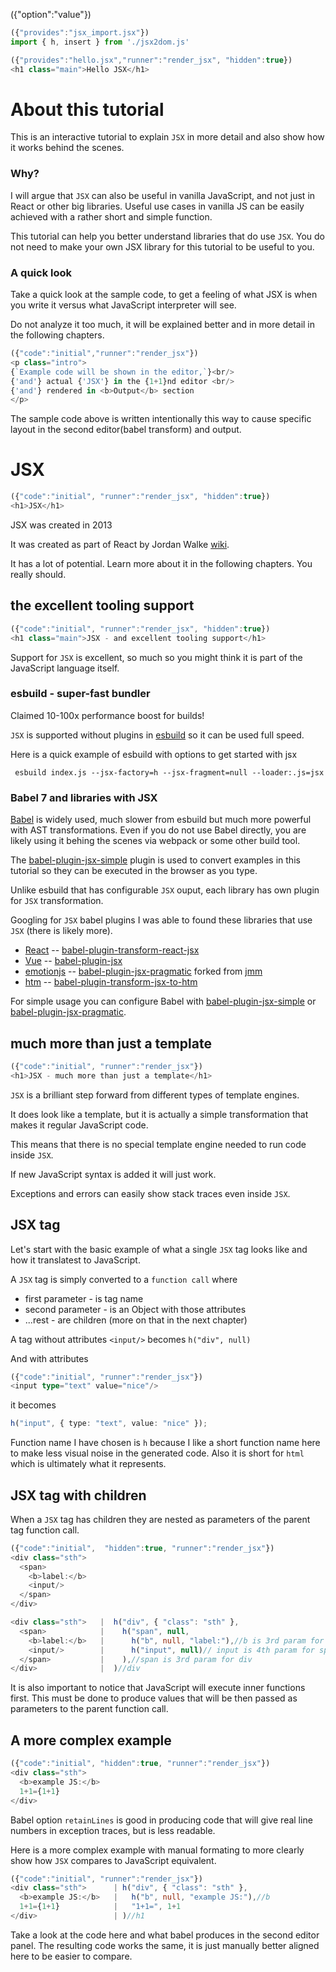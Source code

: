 ({"option":"value"})
```typescript
({"provides":"jsx_import.jsx"})
import { h, insert } from './jsx2dom.js'
```

```typescript
({"provides":"hello.jsx","runner":"render_jsx", "hidden":true})
<h1 class="main">Hello JSX</h1>
```


# About this tutorial

This is an interactive tutorial to explain `JSX` in more detail and also show how it works behind the scenes.

### Why?
I will argue that `JSX` can also be useful in vanilla JavaScript, and not just in React or other big libraries. Useful use cases in vanilla JS can be easily achieved with a rather short and simple function.

This tutorial can help you better understand libraries that do use `JSX`. You do not need to make your own JSX library for this tutorial to be useful to you.

### A quick look

Take a quick look at the sample code, to get a feeling of what JSX is when you write it versus what JavaScript interpreter will see.

Do not analyze it too much, it will be explained better and in more detail in the following chapters.

```typescript
({"code":"initial","runner":"render_jsx"})
<p class="intro">
{`Example code will be shown in the editor,`}<br/>
{'and'} actual {'JSX'} in the {1+1}nd editor <br/>
{'and'} rendered in <b>Output</b> section
</p>
```
The sample code above is written intentionally this way to cause specific layout in the second editor(babel transform) and output.

# JSX
```typescript
({"code":"initial", "runner":"render_jsx", "hidden":true})
<h1>JSX</h1>
```
JSX was created in 2013

It was created as part of React by Jordan Walke [wiki](https://en.wikipedia.org/wiki/React_(JavaScript_library)).

It has a lot of potential. Learn more about it in the following chapters. You really should.

## the excellent tooling support
```typescript
({"code":"initial", "runner":"render_jsx", "hidden":true})
<h1 class="main">JSX - and excellent tooling support</h1>
```
Support for `JSX` is excellent, so much so you might think it is part of the JavaScript language itself.

### esbuild - super-fast bundler

Claimed 10-100x performance boost for builds!

`JSX` is supported without plugins in [esbuild](https://esbuild.github.io/) so it can be used full speed.

Here is a quick example of esbuild with options to get started with jsx

```
 esbuild index.js --jsx-factory=h --jsx-fragment=null --loader:.js=jsx
```

### Babel 7 and libraries with JSX

[Babel](https://babeljs.io/) is widely used, much slower from esbuild but much more powerful with AST transformations.
Even if you do not use Babel directly, you are likely using it behing the scenes via webpack or some other build tool.

The [babel-plugin-jsx-simple](https://github.com/hrgdavor/babel-plugin-jsx-simple) plugin is used to convert examples in this tutorial so they can be executed in the browser as you type.

Unlike esbuild that has configurable `JSX` ouput, each library has own plugin for `JSX` transformation.

Googling for `JSX` babel plugins I was able to found these libraries that use `JSX` (there is likely more).
- [React](https://reactjs.org/) -- [babel-plugin-transform-react-jsx](https://babeljs.io/docs/en/babel-plugin-transform-react-jsx)
- [Vue](https://vuejs.org/) -- [babel-plugin-jsx](https://github.com/vuejs/babel-plugin-jsx)
- [emotionjs](https://emotion.sh/docs/introduction) -- [babel-plugin-jsx-pragmatic](https://github.com/emotion-js/emotion/tree/main/packages/babel-plugin-jsx-pragmatic) forked from [jmm](https://github.com/jmm/babel-plugin-jsx-pragmatic)
- [htm](https://github.com/developit/htm) -- [babel-plugin-transform-jsx-to-htm](https://www.npmjs.com/package/babel-plugin-transform-jsx-to-htm)


For simple usage you can configure Babel with [babel-plugin-jsx-simple](https://github.com/hrgdavor/babel-plugin-jsx-simple) or [babel-plugin-jsx-pragmatic](https://github.com/jmm/babel-plugin-jsx-pragmatic).



## much more than just a template
```typescript
({"code":"initial", "runner":"render_jsx"})
<h1>JSX - much more than just a template</h1>
```

`JSX` is a brilliant step forward from different types of template engines.

It does look like a template, but it is actually a simple transformation that makes it regular JavaScript code.

This means that there is no special template engine needed to run code inside `JSX`.

If new JavaScript syntax is added it will just work.

Exceptions and errors can easily show stack traces even inside `JSX`.

## JSX tag

Let's start with the basic example of what a single `JSX` tag looks like and how it translatest to JavaScript.

A `JSX` tag is simply converted to a `function call` where
- first parameter - is tag name
- second parameter - is an Object with those attributes
- ...rest  - are children (more on that in the next chapter)

A tag without attributes `<input/>` becomes `h("div", null)`

And with attributes
```typescript
({"code":"initial", "runner":"render_jsx"})
<input type="text" value="nice"/>
```
it becomes
```typescript
h("input", { type: "text", value: "nice" });
```

Function name I have chosen is `h` because I like a short function name here to make less visual noise
in the generated code. Also it is short for `html` which is ultimately what it represents.

## JSX tag with children

When a `JSX` tag has children they are nested as parameters of the parent tag function call.

```typescript
({"code":"initial",  "hidden":true, "runner":"render_jsx"})
<div class="sth">
  <span>
    <b>label:</b>
    <input/>
  </span>
</div>
```

```typescript
<div class="sth">   |  h("div", { "class": "sth" },
  <span>            |    h("span", null,
    <b>label:</b>   |      h("b", null, "label:"),//b is 3rd param for span
    <input/>        |      h("input", null)// input is 4th param for span
  </span>           |    ),//span is 3rd param for div
</div>              |  )//div
```

It is also important to notice that JavaScript will execute inner functions first. 
This must be done to produce values that will be then passed as parameters to the parent function call.


## A more complex example
```typescript
({"code":"initial", "hidden":true, "runner":"render_jsx"})
<div class="sth">
  <b>example JS:</b>
  1+1={1+1}
</div>
```

Babel option `retainLines` is good in producing code that will give real line numbers in exception traces,
but is less readable.

Here is a more complex example with manual formating to more clearly show how `JSX` compares to JavaScript
equivalent.
```typescript
({"code":"initial", "runner":"render_jsx"})
<div class="sth">      | h("div", { "class": "sth" },
  <b>example JS:</b>   |   h("b", null, "example JS:"),//b
  1+1={1+1}            |   "1+1=", 1+1
</div>                 | )//h1
```
Take a look at the code here and what babel produces in the second editor panel.
The resulting code works the same, it is just manually better aligned here to be easier to compare.
